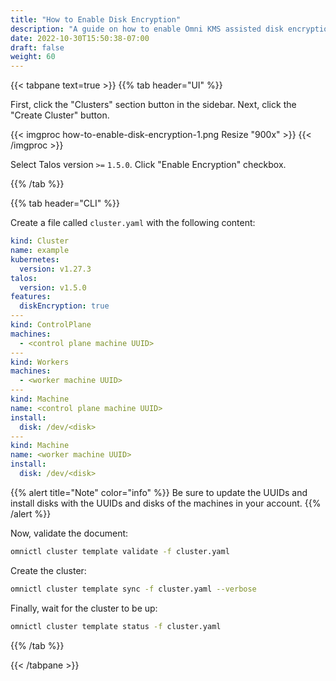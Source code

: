 ```yaml
---
title: "How to Enable Disk Encryption"
description: "A guide on how to enable Omni KMS assisted disk encryption for a cluster."
date: 2022-10-30T15:50:38-07:00
draft: false
weight: 60
---
```


{{< tabpane text=true >}}
{{% tab header="UI" %}}

First, click the "Clusters" section button in the sidebar.
Next, click the "Create Cluster" button.

{{< imgproc how-to-enable-disk-encryption-1.png Resize "900x" >}}
{{< /imgproc >}}

Select Talos version `>=` `1.5.0`.
Click "Enable Encryption" checkbox.

{{% /tab %}}

{{% tab header="CLI" %}}

Create a file called `cluster.yaml` with the following content:

```yaml
kind: Cluster
name: example
kubernetes:
  version: v1.27.3
talos:
  version: v1.5.0
features:
  diskEncryption: true
---
kind: ControlPlane
machines:
  - <control plane machine UUID>
---
kind: Workers
machines:
  - <worker machine UUID>
---
kind: Machine
name: <control plane machine UUID>
install:
  disk: /dev/<disk>
---
kind: Machine
name: <worker machine UUID>
install:
  disk: /dev/<disk>
```

{{% alert title="Note" color="info" %}}
Be sure to update the UUIDs and install disks with the UUIDs and disks of the machines in your account.
{{% /alert %}}

Now, validate the document:

```bash
omnictl cluster template validate -f cluster.yaml
```

Create the cluster:

```bash
omnictl cluster template sync -f cluster.yaml --verbose
```

Finally, wait for the cluster to be up:

```bash
omnictl cluster template status -f cluster.yaml
```

{{% /tab %}}

{{< /tabpane >}}
